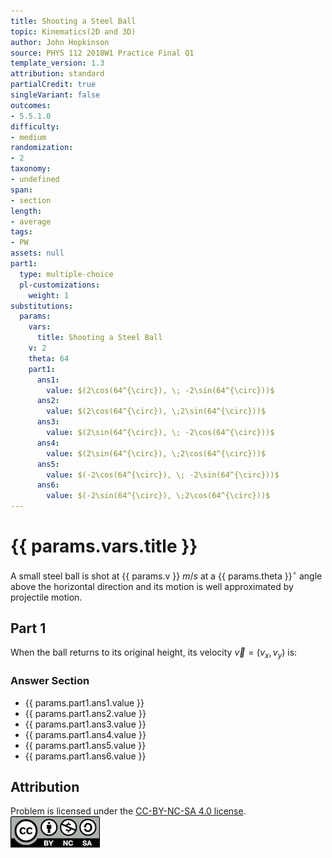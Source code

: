 ```yaml
---
title: Shooting a Steel Ball
topic: Kinematics(2D and 3D)
author: John Hopkinson
source: PHYS 112 2018W1 Practice Final Q1
template_version: 1.3
attribution: standard
partialCredit: true
singleVariant: false
outcomes:
- 5.5.1.0
difficulty:
- medium
randomization:
- 2
taxonomy:
- undefined
span:
- section
length:
- average
tags:
- PW
assets: null
part1:
  type: multiple-choice
  pl-customizations:
    weight: 1
substitutions:
  params:
    vars:
      title: Shooting a Steel Ball
    v: 2
    theta: 64
    part1:
      ans1:
        value: $(2\cos(64^{\circ}), \; -2\sin(64^{\circ}))$
      ans2:
        value: $(2\cos(64^{\circ}), \;2\sin(64^{\circ}))$
      ans3:
        value: $(2\sin(64^{\circ}), \; -2\cos(64^{\circ}))$
      ans4:
        value: $(2\sin(64^{\circ}), \;2\cos(64^{\circ}))$
      ans5:
        value: $(-2\cos(64^{\circ}), \; -2\sin(64^{\circ}))$
      ans6:
        value: $(-2\sin(64^{\circ}), \;2\cos(64^{\circ}))$
---
```

# {{ params.vars.title }}
A small steel ball is shot at {{ params.v }} $m/s$ at a {{ params.theta }}$^{\circ}$ angle above the horizontal direction and its motion is well approximated by projectile motion.

## Part 1

When the ball returns to its original height, its velocity $\overrightarrow{v} = (v_x, v_y)$ is:

### Answer Section

- {{ params.part1.ans1.value }}
- {{ params.part1.ans2.value }}
- {{ params.part1.ans3.value }}
- {{ params.part1.ans4.value }}
- {{ params.part1.ans5.value }}
- {{ params.part1.ans6.value }}

## Attribution

Problem is licensed under the [CC-BY-NC-SA 4.0 license](https://creativecommons.org/licenses/by-nc-sa/4.0/).<br> ![The Creative Commons 4.0 license requiring attribution-BY, non-commercial-NC, and share-alike-SA license.](https://raw.githubusercontent.com/firasm/bits/master/by-nc-sa.png)